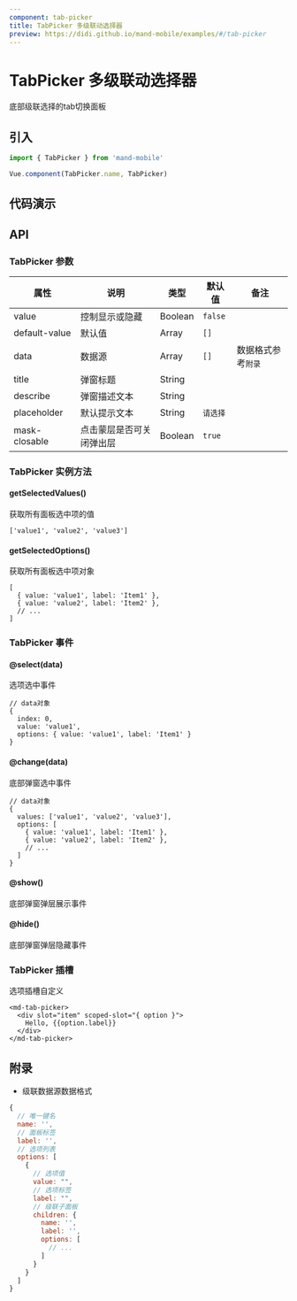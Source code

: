 ```yaml
---
component: tab-picker
title: TabPicker 多级联动选择器
preview: https://didi.github.io/mand-mobile/examples/#/tab-picker
---
```


# TabPicker 多级联动选择器


底部级联选择的tab切换面板

## 引入

```javascript
import { TabPicker } from 'mand-mobile'

Vue.component(TabPicker.name, TabPicker)
```


## 代码演示

<demo-wrapper
  src="src/packages/tab-picker/demo"
  :demos="demos"
/>

<script setup>
const demos = import.meta.globEager('../../../src/packages/tab-picker/demo/demo*.vue')
</script>

<!-- DEMO -->


## API

### TabPicker 参数
|属性 | 说明 | 类型 | 默认值 | 备注|
|----|-----|------|------|------|
|value|控制显示或隐藏|Boolean|`false`| |
|default-value|默认值|Array|`[]`| |
|data|数据源|Array|`[]`|数据格式参考`附录`|
|title|弹窗标题|String| | |
|describe|弹窗描述文本|String| | |
|placeholder|默认提示文本|String|`请选择`| |
|mask-closable|点击蒙层是否可关闭弹出层|Boolean|`true`| |


### TabPicker 实例方法

#### getSelectedValues()
获取所有面板选中项的值

```
['value1', 'value2', 'value3']
```

#### getSelectedOptions()
获取所有面板选中项对象

```
[
  { value: 'value1', label: 'Item1' },
  { value: 'value2', label: 'Item2' },
  // ...
]
```

### TabPicker 事件

#### @select(data)
选项选中事件

```
// data对象
{
  index: 0,
  value: 'value1',
  options: { value: 'value1', label: 'Item1' }
}
```

#### @change(data)
底部弹窗选中事件

```
// data对象
{
  values: ['value1', 'value2', 'value3'],
  options: [
    { value: 'value1', label: 'Item1' },
    { value: 'value2', label: 'Item2' },
    // ...
  ]
}
```

#### @show()
底部弹窗弹层展示事件

#### @hide()
底部弹窗弹层隐藏事件

### TabPicker 插槽
选项插槽自定义

```
<md-tab-picker>
  <div slot="item" scoped-slot="{ option }">
    Hello, {{option.label}}
  </div>
</md-tab-picker>
```

## 附录

* 级联数据源数据格式

```javascript
{
  // 唯一键名
  name: '',
  // 面板标签
  label: '',
  // 选项列表
  options: [
    {
      // 选项值
      value: "",
      // 选项标签
      label: "",
      // 级联子面板
      children: {
        name: '',
        label: '',
        options: [
          // ...
        ]
      }
    }
  ]
}
```
